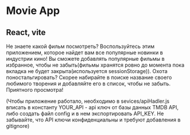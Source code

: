 # Movie App

## React, vite

Не знаете какой фильм посмотреть? Воспользуйтесь этим приложением, которое найдет вам все популярные новинки в индустрии кино!
Вы сможете добавлять популярные фильмы в избранное, чтобы не забыть(фильмы хранятся ровно до момента пока вкладка не будет закрыта(используется sessionStorage)).
Охота поностальгировать? Скорее набирайте в поиске название своего любимого творения и добавляйте его в список, чтобы не забыть.
Приятного просмотра!

(Чтобы приложение работало, необходимо в sevices/apiHadler.js вписать в константу YOUR_API - api ключ от базы данных TMDB API, либо создать файл config и в нем экспортировать API_KEY. Не забывайте, что API ключи конфиденциальны и требуют добавления в gitignore)
